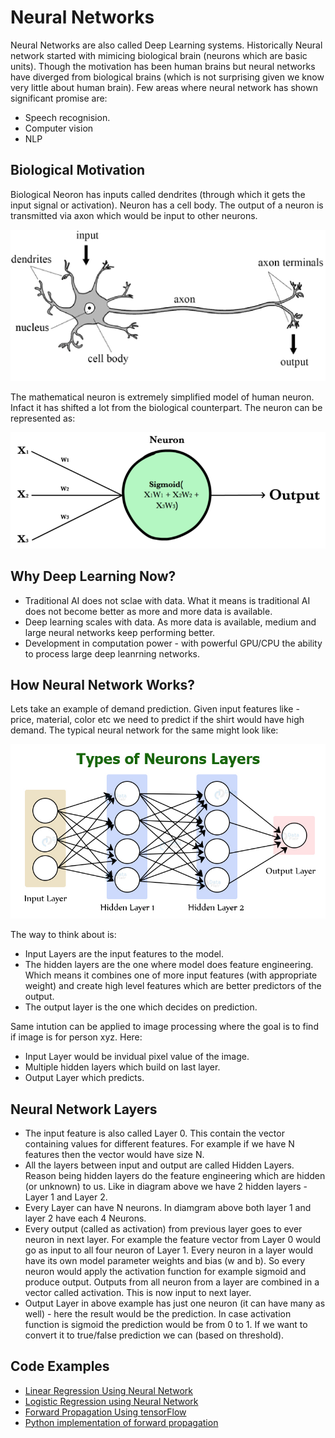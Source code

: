 # Neural Networks

Neural Networks are also called Deep Learning systems. Historically Neural network started with mimicing biological brain (neurons which are basic units). Though the motivation has been human brains but neural networks have diverged from biological brains (which is not surprising given we know very little about human brain). 
Few areas where neural network has shown significant promise are:
* Speech recognision.
* Computer vision
* NLP

## Biological Motivation

Biological Neoron has inputs called dendrites (through which it gets the input signal or activation). Neuron has a cell body. The output of a neuron is transmitted via axon which would be input to other neurons. 

![Biological Neuron](images/bio-neuron.png)

The mathematical neuron is extremely simplified model of human neuron. Infact it has shifted a lot from the biological counterpart. The neuron can be represented as:

![neuron](images/neuron.png)


## Why Deep Learning Now?
* Traditional AI does not sclae with data. What it means is traditional AI does not become better as more and more data is available.
* Deep learning scales with data. As more data is available, medium and large neural networks keep performing better.
* Development in computation power - with powerful GPU/CPU the ability to process large deep leanrning networks.


## How Neural Network Works?

Lets take an example of demand prediction. Given input features like - price, material, color etc we need to predict if the shirt would have high demand. The typical neural network for the same might look like:

![Layers](images/neuron-layers.jpeg)

The way to think about is:
* Input Layers are the input features to the model.
* The hidden layers are the one where model does feature engineering. Which means it combines one of more input features (with appropriate weight) and create high level features which are better predictors of the output.
* The output layer is the one which decides on prediction. 

Same intution can be applied to image processing where the goal is to find if image is for person xyz. Here:
* Input Layer would be invidual pixel value of the image.
* Multiple hidden layers which build on last layer.
* Output Layer which predicts.


## Neural Network Layers

* The input feature is also called Layer 0. This contain the vector containing values for different features. For example if we have N features then the vector would have size N.
* All the layers between input and output are called Hidden Layers. Reason being hidden layers do the feature engineering which are hidden (or unknown) to us. Like in diagram above we have 2 hidden layers - Layer 1 and Layer 2.
* Every Layer can have N neurons. In diamgram above both layer 1 and layer 2 have each 4 Neurons.
* Every output (called as activation) from previous layer goes to ever neuron in next layer. For example the feature vector from Layer 0 would go as input to all four neuron of Layer 1. Every neuron in a layer would have its own model parameter weights and bias (w and b). So every neuron would apply the activation function for example sigmoid and produce output. Outputs from all neuron from a layer are combined in a vector called activation. This is now input to next layer.
* Output Layer in above example has just one neuron (it can have many as well) - here the result would be the prediction. In case activation function is sigmoid the prediction would be from 0 to 1. If we want to convert it to true/false prediction we can (based on threshold). 

## Code Examples
* [Linear Regression Using Neural Network]()
* [Logistic Regression using Neural Network]()
* [Forward Propagation Using tensorFlow]()
* [Python implementation of forward propagation]()
